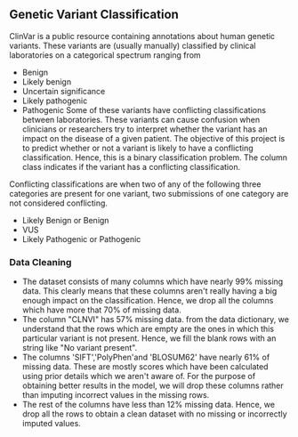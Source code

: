 ## Genetic Variant Classification

ClinVar is a public resource containing annotations about human genetic variants. 
These variants are (usually manually) classified by clinical laboratories on a categorical spectrum ranging from 
* Benign
* Likely benign 
* Uncertain significance 
* Likely pathogenic 
* Pathogenic
Some of these variants have conflicting classifications between laboratories. These variants can cause confusion when clinicians or researchers try to interpret whether the variant has an impact on the disease of a given patient.
The objective of this project is to predict whether or not a variant is likely to have a conflicting classification. Hence, this is a binary classification problem. The column class indicates if the variant has a conflicting classification. 

Conflicting classifications are when two of any of the following three categories are present for one variant, two submissions of one category are not considered conflicting.

* Likely Benign or Benign
* VUS
* Likely Pathogenic or Pathogenic

### Data Cleaning
* The dataset consists of many columns which have nearly 99% missing data. This clearly means that these columns aren't really having a big enough impact on the classification. Hence, we drop all the columns which have more that 70% of missing data.
* The column "CLNVI" has 57% missing data. from the data dictionary, we understand that the rows which are empty are the ones in which this particular variant is not present. Hence, we fill the blank rows with an string like "No variant present".
* The columns 'SIFT','PolyPhen'and 'BLOSUM62' have nearly 61% of missing data. These are mostly scores which have been calculated using prior details which we aren't aware of. For the purpose of obtaining better results in the model, we will drop these columns rather than imputing incorrect values in the missing rows.
* The rest of the columns have less than 12% missing data. Hence, we drop all the rows to obtain a clean dataset with no missing or incorrectly imputed values.
